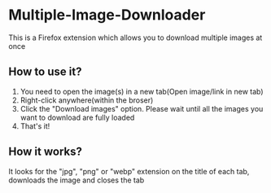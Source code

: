 # Multiple-Image-Downloader

This is a Firefox extension which allows you to download multiple images at once

## How to use it?
1. You need to open the image(s) in a new tab(Open image/link in new tab)
2. Right-click anywhere(within the broser)
3. Click the "Download images" option. Please wait until all the images you want to download are fully loaded
4. That's it!

## How it works?
It looks for the "jpg", "png" or "webp" extension on the title of each tab, downloads the image and closes the tab
